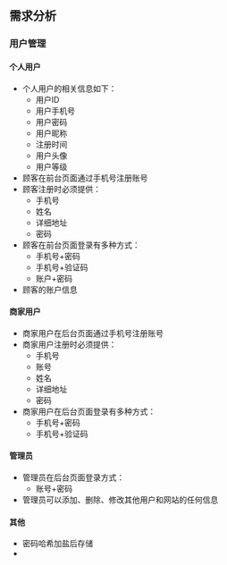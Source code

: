 ## 需求分析
### 用户管理
#### 个人用户
- 个人用户的相关信息如下：
	- 用户ID
	- 用户手机号
	- 用户密码
	- 用户昵称
	- 注册时间
	- 用户头像
	- 用户等级
- 顾客在前台页面通过手机号注册账号
- 顾客注册时必须提供：
	- 手机号
	- 姓名
	- 详细地址
	- 密码
- 顾客在前台页面登录有多种方式：
	- 手机号+密码
	- 手机号+验证码
	- 账户+密码
- 顾客的账户信息
#### 商家用户
- 商家用户在后台页面通过手机号注册账号
- 商家用户注册时必须提供：
	- 手机号
	- 账号
	- 姓名
	- 详细地址
	- 密码
- 商家用户在后台页面登录有多种方式：
	- 手机号+密码
	- 手机号+验证码
#### 管理员
- 管理员在后台页面登录方式：
	- 账号+密码
- 管理员可以添加、删除、修改其他用户和网站的任何信息
#### 其他
- 密码哈希加盐后存储
- 
<!--stackedit_data:
eyJoaXN0b3J5IjpbMTY0MjA0MzUwNywtMTQ2MzY2ODM2OCwtNz
M2MjE3MjU2LC0xOTAxMzExNzg2LDM0NzgwOTQ0NiwtNTU3MzYz
NTldfQ==
-->